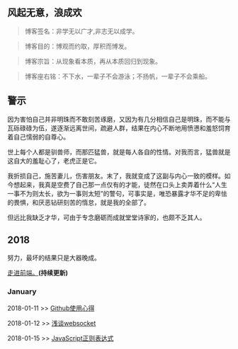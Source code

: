 ## 风起无意，浪成欢

> 博客签名：非学无以广才,非志无以成学。

> 博客目的：博观而约取，厚积而博发。

> 博客宗旨：从现象看本质，再从本质回归到现象。

> 博客座右铭：不下水，一辈子不会游泳；不扬帆，一辈子不会乘船。

## 警示
因为害怕自己并非明珠而不敢刻苦琢磨，又因为有几分相信自己是明珠，而不能与瓦砾碌碌为伍，遂逐渐远离世间，疏避人群，结果在内心不断地用愤懑和羞怒饲育着自己懦弱的自尊心。

世上每个人都是驯兽师，而那匹猛兽，就是每人各自的性情。对我而言，猛兽就是这自大的羞耻心了，老虎正是它。

我折损自己，施苦妻儿，伤害朋友。末了，我就变成了这副与内心一致的模样。如今想起来，我真是空费了自己那一点仅有的才能，徒然在口头上卖弄着什么“人生一事不为则太长，欲为一事则太短”的警句，可事实是，唯恐暴露才华不足的卑怯的畏惧，和厌恶钻研刻苦的惰怠，就是我的全部了。

但远比我缺乏才华，可由于专念磨砺而成就堂堂诗家的，也颇不乏其人。


## 2018
努力，最坏的结果只是大器晚成。<br>

[走进前端。](https://github.com/CruxF/Blog/issues)**(持续更新)** <br>

### January

2018-01-11 >> [Github使用心得](https://github.com/CruxF/Blog/issues/1)<br>

2018-01-12 >> [浅谈websocket](https://github.com/CruxF/Blog/issues/2)<br>

2018-01-15 >> [JavaScript正则表达式](https://github.com/CruxF/Blog/issues/3)<br>
